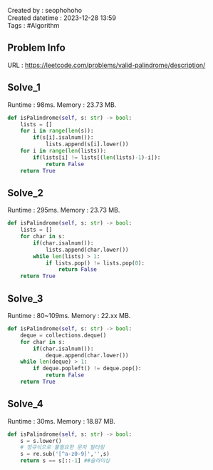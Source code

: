 Created by : seophohoho  
Created datetime : 2023-12-28 13:59  
Tags : #Algorithm   
## Problem Info
URL : https://leetcode.com/problems/valid-palindrome/description/
## Solve_1
Runtime : 98ms. 
Memory : 23.73 MB. 
```python
def isPalindrome(self, s: str) -> bool:
	lists = []
	for i in range(len(s)):
		if(s[i].isalnum()):
			lists.append(s[i].lower())
	for i in range(len(lists)):
		if(lists[i] != lists[(len(lists)-1)-i]):
			return False
	return True
```
## Solve_2
Runtime : 295ms. 
Memory : 23.73 MB. 
```python
def isPalindrome(self, s: str) -> bool: 
	lists = [] 
	for char in s: 
		if(char.isalnum()): 
			lists.append(char.lower()) 
		while len(lists) > 1: 
			if lists.pop() != lists.pop(0): 
				return False 
	return True
```
## Solve_3
Runtime : 80~109ms. 
Memory : 22.xx MB. 
```python
def isPalindrome(self, s: str) -> bool:
	deque = collections.deque()
	for char in s:
		if(char.isalnum()):
			deque.append(char.lower())
	while len(deque) > 1:
		if deque.popleft() != deque.pop():
			return False
	return True
```
## Solve_4
Runtime : 30ms. 
Memory : 18.87 MB. 
```python
def isPalindrome(self, s: str) -> bool:
	s = s.lower()
	# 정규식으로 불필요한 문자 필터링
	s = re.sub('[^a-z0-9]','',s)
	return s == s[::-1] ##슬라이싱
```